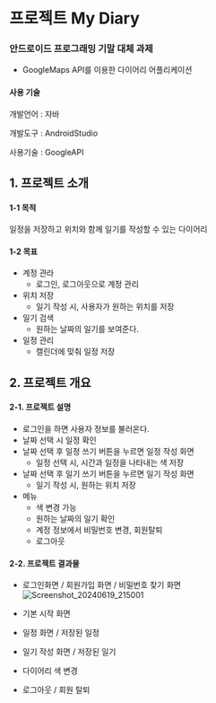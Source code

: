 # 프로젝트 My Diary
### 안드로이드 프로그래밍 기말 대체 과제 
 * GoogleMaps API를 이용한 다이어리 어플리케이션

#### 사용 기술
  개발언어 : 자바

  개발도구 : AndroidStudio

  사용기술 : GoogleAPI

## 1. 프로젝트 소개
#### 1-1 목적
일정을 저장하고 위치와 함께 일기를 작성할 수 있는 다이어리
#### 1-2 목표
 * 계정 관라
   * 로그인, 로그아웃으로 계정 관리
 * 위치 저장
   * 일기 작성 시, 사용자가 원하는 위치를 저장
 * 일기 검색
   * 원하는 날짜의 일기를 보여준다.  
 * 일정 관리
   * 캘린더에 맞춰 일정 저장

## 2. 프로젝트 개요
#### 2-1. 프로젝트 설명
 * 로그인을 하면 사용자 정보를 불러온다.
 * 날짜 선택 시 일정 확인
 * 날짜 선택 후 일정 쓰기 버튼을 누르면 일정 작성 화면
   * 일정 선택 시, 시간과 일정을 나타내는 색 저장
 * 날짜 선택 후 일기 쓰기 버튼을 누르면 일기 작성 화면
   * 일기 작성 시, 원하는 위치 저장
 * 메뉴
   * 색 변경 가능
   * 원하는 날짜의 일기 확인 
   * 계정 정보에서 비밀번호 변경, 회원탈퇴
   * 로그아웃

#### 2-2. 프로젝트 결과물
* 로그인화면 / 회원가입 화면 / 비밀번호 찾기 화면
![Screenshot_20240619_215001](https://github.com/dohyun1423/MyDiary1/assets/159415410/7fd644de-7474-48d6-a865-fa94355de425)

* 기본 시작 화면

* 일정 화면 / 저장된 일정

* 일기 작성 화면 / 저장된 일기

* 다이어리 색 변경

* 로그아웃 / 회원 탈퇴



